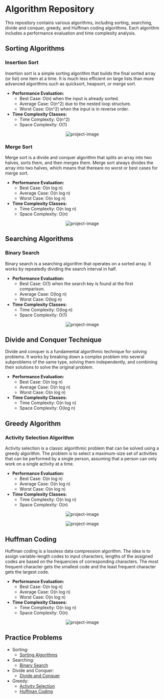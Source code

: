 # Algorithm Repository

This repository contains various algorithms, including sorting, searching, divide and conquer, greedy, and Huffman coding algorithms. Each algorithm includes a performance evaluation and time complexity analysis.

## Sorting Algorithms

### Insertion Sort

Insertion sort is a simple sorting algorithm that builds the final sorted array (or list) one item at a time. It is much less efficient on large lists than more advanced algorithms such as quicksort, heapsort, or merge sort.

- **Performance Evaluation:**
  - Best Case: O(n) when the input is already sorted.
  - Average Case: O(n^2) due to the nested loop structure.
  - Worst Case: O(n^2) when the input is in reverse order.
- **Time Complexity Classes:**
  - Time Complexity: O(n^2)
  - Space Complexity: O(1)
<p align="center"><img src="https://miro.medium.com/v2/resize:fit:1400/format:webp/0*81Yk_fwfCB3iCwRP.png" alt="project-image"></p>

### Merge Sort

Merge sort is a divide and conquer algorithm that splits an array into two halves, sorts them, and then merges them. Merge sort always divides the array into two halves, which means that thereare no worst or best cases for merge sort.

- **Performance Evaluation:**
  - Best Case: O(n log n)
  - Average Case: O(n log n)
  - Worst Case: O(n log n)
- **Time Complexity Classes:**
  - Time Complexity: O(n log n)
  - Space Complexity: O(n)

<p align="center"><img src="https://www.w3schools.com/dsa/img_mergesort_long.png" alt="project-image"></p>

## Searching Algorithms

### Binary Search

Binary search is a searching algorithm that operates on a sorted array. It works by repeatedly dividing the search interval in half.

- **Performance Evaluation:**
  - Best Case: O(1) when the search key is found at the first comparison.
  - Average Case: O(log n)
  - Worst Case: O(log n)
- **Time Complexity Classes:**
  - Time Complexity: O(log n)
  - Space Complexity: O(1)

<p align="center"><img src="https://miro.medium.com/v2/resize:fit:1400/format:webp/1*M8nxu1oYQy2vpWRjlVdXNA.png" alt="project-image"></p>

## Divide and Conquer Technique

Divide and conquer is a fundamental algorithmic technique for solving problems. It works by breaking down a complex problem into several subproblems of the same type, solving them independently, and combining their solutions to solve the original problem.

- **Performance Evaluation:**
  - Best Case: O(n log n)
  - Average Case: O(n log n)
  - Worst Case: O(n log n)
- **Time Complexity Classes:**
  - Time Complexity: O(n log n)
  - Space Complexity: O(log n)

## Greedy Algorithm

### Activity Selection Algorithm

Activity selection is a classic algorithmic problem that can be solved using a greedy algorithm. The problem is to select a maximum-size set of activities that can be performed by a single person, assuming that a person can only work on a single activity at a time.

- **Performance Evaluation:**
  - Best Case: O(n log n)
  - Average Case: O(n log n)
  - Worst Case: O(n log n)
- **Time Complexity Classes:**
  - Time Complexity: O(n log n)
  - Space Complexity: O(n)

 <p align="center"><img src="https://iq.opengenus.org/content/images/2019/03/Example1.png" alt="project-image"></p>
 <p align="center"><img src="https://iq.opengenus.org/content/images/2019/03/Example2-2.png" alt="project-image"></p>

## Huffman Coding

Huffman coding is a lossless data compression algorithm. The idea is to assign variable-length codes to input characters, lengths of the assigned codes are based on the frequencies of corresponding characters. The most frequent character gets the smallest code and the least frequent character gets the largest code.

- **Performance Evaluation:**
  - Best Case: O(n log n)
  - Average Case: O(n log n)
  - Worst Case: O(n log n)
- **Time Complexity Classes:**
  - Time Complexity: O(n log n)
  - Space Complexity: O(n)
 
<p align="center"><img src="https://kamilmysliwiec.com/wp-content/uploads/2017/04/chart.png" alt="project-image"></p>

## Practice Problems

- Sorting:
  - [Sorting Algorithms](https://leetcode.com/tag/sorting/)
- Searching:
  - [Binary Search](https://leetcode.com/tag/binary-search/)
- Divide and Conquer:
  - [Divide and Conquer](https://leetcode.com/tag/divide-and-conquer/)
- Greedy:
  - [Activity Selection](https://leetcode.com/problems/activity-selection-ii/)
  - [Huffman Coding](https://leetcode.com/problems/maximum-binary-tree/)
